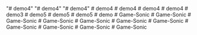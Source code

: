 "# demo4" 
"# demo4" 
"# demo4" 
#   d e m o 4  
 #   d e m o 4  
 #   d e m o 4  
 #   d e m o 4  
 #   d e m o 3  
 #   d e m o 5  
 #   d e m o 5  
 #   d e m o 5  
 #   d e m o  
 #   G a m e - S o n i c  
 #   G a m e - S o n i c  
 #   G a m e - S o n i c  
 #   G a m e - S o n i c  
 #   G a m e - S o n i c  
 #   G a m e - S o n i c  
 #   G a m e - S o n i c  
 #   G a m e - S o n i c  
 #   G a m e - S o n i c  
 #   G a m e - S o n i c  
 #   G a m e - S o n i c  
 